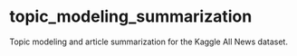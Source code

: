 # topic_modeling_summarization
Topic modeling and article summarization for the Kaggle All News dataset.
